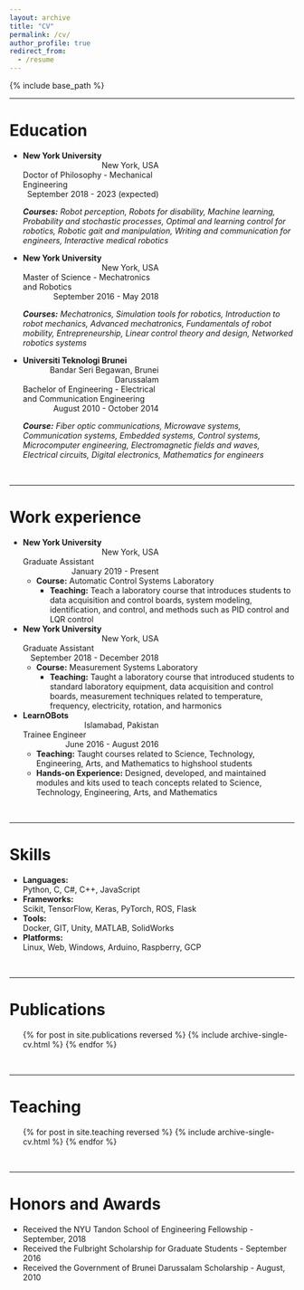 ```yaml
---
layout: archive
title: "CV"
permalink: /cv/
author_profile: true
redirect_from:
  - /resume
---
```


{% include base_path %}

---
Education
======
* <div style="display: inline-block; text-align: left; font-weight: bold; width: 50%;">New York University</div> <div style="display: inline-block; text-align: right; width: 50%;">New York, USA</div>  
  <div style="display: inline-block; text-align: left; width: 50%;">Doctor of Philosophy - Mechanical Engineering</div> <div style="display: inline-block; text-align: right; width: 50%;">September 2018 - 2023 (expected)</div>

  ***Courses:*** *Robot perception, Robots for disability, Machine learning, Probability and stochastic processes, Optimal and learning control for robotics, Robotic gait and manipulation, Writing and communication for engineers, Interactive medical robotics*

* <div style="display: inline-block; text-align: left; font-weight: bold; width: 50%;">New York University</div> <div style="display: inline-block; text-align: right; width: 50%;">New York, USA</div>  
  <div style="display: inline-block; text-align: left; width: 50%;">Master of Science - Mechatronics and Robotics</div> <div style="display: inline-block; text-align: right; width: 50%;">September 2016 - May 2018</div>  

  ***Courses:*** *Mechatronics, Simulation tools for robotics, Introduction to robot mechanics, Advanced mechatronics, Fundamentals of robot mobility, Entrepreneurship, Linear control theory and design, Networked robotics systems*

* <div style="display: inline-block; text-align: left; font-weight: bold; width: 50%;">Universiti Teknologi Brunei</div> <div style="display: inline-block; text-align: right; width: 50%;">Bandar Seri Begawan, Brunei Darussalam</div>  
  <div style="display: inline-block; text-align: left; width: 50%;">Bachelor of Engineering - Electrical and Communication Engineering</div> <div style="display: inline-block; text-align: right; width: 50%;"> August 2010 - October 2014</div>

  ***Course:*** *Fiber optic communications, Microwave systems, Communication systems, Embedded systems, Control systems, Microcomputer engineering, Electromagnetic fields and waves, Electrical circuits, Digital electronics, Mathematics for engineers*

<br>

---
Work experience
======
<!-- * **New York University** | New York, USA   -->
* <div style="display: inline-block; text-align: left; font-weight: bold; width: 50%;">New York University</div> <div style="display: inline-block; text-align: right; width: 50%;">New York, USA</div>  
  <div style="display: inline-block; text-align: left; width: 50%;">Graduate Assistant</div> <div style="display: inline-block; text-align: right; width: 50%;">January 2019 - Present</div>

  * **Course:** Automatic Control Systems Laboratory
    * **Teaching:** Teach a laboratory course that introduces students to data acquisition and control boards, system modeling, identification, and control, and methods such as PID control and LQR control


* <div style="display: inline-block; text-align: left; font-weight: bold; width: 50%;">New York University</div> <div style="display: inline-block; text-align: right; width: 50%;">New York, USA</div>  
  <div style="display: inline-block; text-align: left; width: 50%;">Graduate Assistant</div> <div style="display: inline-block; text-align: right; width: 50%;">September 2018 - December 2018</div>  

  * **Course:** Measurement Systems Laboratory
    * **Teaching:** Taught a laboratory course that introduced students to standard laboratory equipment, data acquisition and control boards, measurement techniques related to temperature, frequency, electricity, rotation, and harmonics


* <div style="display: inline-block; text-align: left; font-weight: bold; width: 50%;">LearnOBots</div> <div style="display: inline-block; text-align: right; width: 50%;">Islamabad, Pakistan</div>  
  <div style="display: inline-block; text-align: left; width: 50%;">Trainee Engineer</div> <div style="display: inline-block; text-align: right; width: 50%;">June 2016 - August 2016</div>  

  * **Teaching:** Taught courses related to Science, Technology, Engineering, Arts, and Mathematics to highshool students
  * **Hands-on Experience:** Designed, developed, and maintained modules and kits used to teach concepts related to Science, Technology, Engineering, Arts, and Mathematics

<br>

---
Skills
======
* <div style="display: inline-block; text-align: left; font-weight: bold; width: 30%;">Languages:</div> <div style="display: inline-block; text-align: left; width: 70%;">Python, C, C#, C++, JavaScript</div>

* <div style="display: inline-block; text-align: left; font-weight: bold; width: 30%;">Frameworks:</div> <div style="display: inline-block; text-align: left; width: 70%;">Scikit, TensorFlow, Keras, PyTorch, ROS, Flask</div>

* <div style="display: inline-block; text-align: left; font-weight: bold; width: 30%;">Tools:</div> <div style="display: inline-block; text-align: left; width: 70%;">Docker, GIT, Unity, MATLAB, SolidWorks</div>

* <div style="display: inline-block; text-align: left; font-weight: bold; width: 30%;">Platforms:</div> <div style="display: inline-block; text-align: left; width: 70%;">Linux, Web, Windows, Arduino, Raspberry, GCP</div>

<br>

---
Publications
======
  <ul>{% for post in site.publications reversed %}
    {% include archive-single-cv.html %}
  {% endfor %}</ul>
  
<!-- Talks
======
  <ul>{% for post in site.talks %}
    {% include archive-single-talk-cv.html %}
  {% endfor %}</ul> -->

<br>

---
Teaching
======
  <ul>{% for post in site.teaching reversed %}
    {% include archive-single-cv.html %}
  {% endfor %}</ul>

<br>

---
Honors and Awards
======
* Received the NYU Tandon School of Engineering Fellowship - September, 2018
* Received the Fulbright Scholarship for Graduate Students - September 2016
* Received the Government of Brunei Darussalam Scholarship - August, 2010

<!-- Service and leadership
======
* Currently signed in to 43 different slack teams -->
